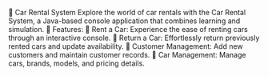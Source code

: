 🚗 Car Rental System
Explore the world of car rentals with the Car Rental System, a Java-based console application that combines learning and simulation. 🌟
Features: 
🚀 Rent a Car: Experience the ease of renting cars through an interactive console. 🔁 Return a Car: Effortlessly return previously rented cars and update availability. 👥 Customer Management: Add new customers and maintain customer records. 🚗 Car Management: Manage cars, brands, models, and pricing details.
